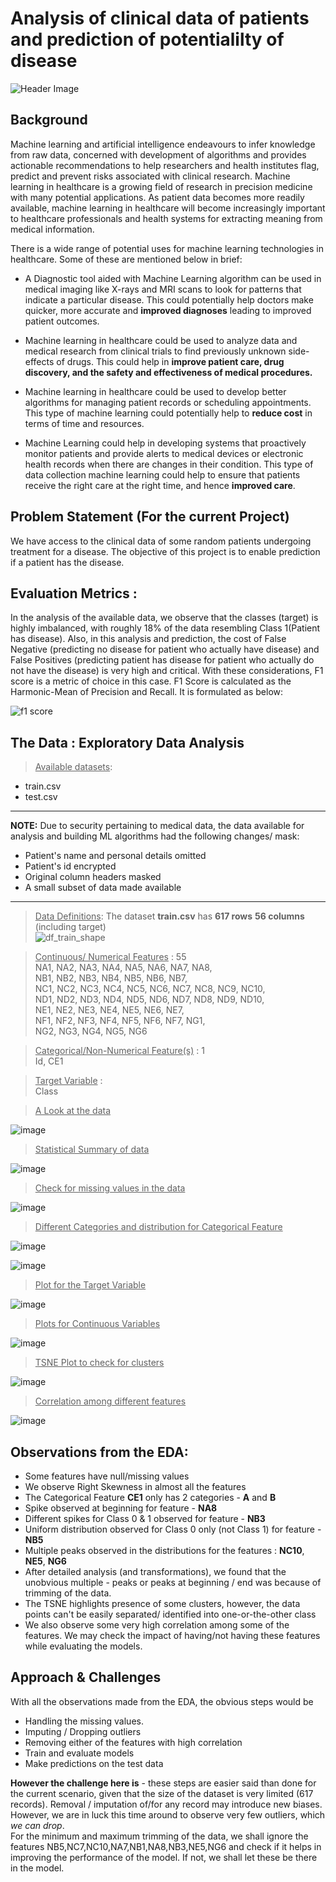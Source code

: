 # Analysis of clinical data of patients and prediction of potentialilty of disease

![Header Image](https://github.com/sinpsarkar/Clinical-Data-Analysis_-_Prediction/assets/45538409/29dca4bf-804e-4e79-b922-f317f2b2053b)
## Background
Machine learning and artificial intelligence endeavours to infer knowledge from raw data, concerned with development of algorithms and provides actionable recommendations to help researchers and health institutes flag, predict and prevent risks associated with clinical research. Machine learning in healthcare is a growing field of research in precision medicine with many potential applications. As patient data becomes more readily available, machine learning in healthcare will become increasingly important to healthcare professionals and health systems for extracting meaning from medical information.  

There is a wide range of potential uses for machine learning technologies in healthcare. Some of these are mentioned below in brief:

- A Diagnostic tool aided with Machine Learning algorithm can be used in medical imaging like X-rays and MRI scans to look for patterns that indicate a particular disease. This could potentially help doctors make quicker, more accurate and **improved diagnoses** leading to improved patient outcomes.

- Machine learning in healthcare could be used to analyze data and medical research from clinical trials to find previously unknown side-effects of drugs. This could help in **improve patient care, drug discovery, and the safety and effectiveness of medical procedures.**

- Machine learning in healthcare could be used to develop better algorithms for managing patient records or scheduling appointments. This type of machine learning could potentially help to **reduce cost** in terms of time and resources.

- Machine Learning could help in developing systems that proactively monitor patients and provide alerts to medical devices or electronic health records when there are changes in their condition. This type of data collection machine learning could help to ensure that patients receive the right care at the right time, and hence **improved care**.

## Problem Statement (For the current Project)
We have access to the clinical data of some random patients undergoing treatment for a disease. The objective of this project is to enable prediction if a patient has the disease.

## Evaluation Metrics :
In the analysis of the available data, we observe that the classes (target) is highly imbalanced, with roughly 18% of the data resembling Class 1(Patient has disease).
Also, in this analysis and prediction, the cost of False Negative (predicting no disease for patient who actually have disease) and False Positives (predicting patient has disease for patient who actually do not have the disease) is very high and critical.
With these considerations, F1 score is a metric of choice in this case.
F1 Score is calculated as the Harmonic-Mean of Precision and Recall. It is formulated as below:

![f1 score](https://github.com/sinpsarkar/Clinical-Data-Analysis_-_Prediction/assets/45538409/29acd334-b699-4689-aabf-98ce0a74cdbe)

## The Data : Exploratory Data Analysis

> <ins>Available datasets</ins>:

- train.csv<br>
- test.csv<br>
-------------------------------------
**NOTE:**
Due to security pertaining to medical data, the data available for analysis and building ML algorithms had the following changes/ mask:
- Patient's name and personal details omitted
- Patient's id encrypted
- Original column headers masked
- A small subset of data made available
-------------------------------------

> <ins>Data Definitions</ins>:
The dataset **train.csv** has **617 rows** **56 columns** (including target)<br>
![df_train_shape](https://github.com/sinpsarkar/Clinical-Data-Analysis_-_Prediction/assets/45538409/a49d246a-e6ed-4cf1-9290-2cdda9870e0d)

> <ins>Continuous/ Numerical Features</ins> : 55 <br>
NA1, NA2, NA3, NA4, NA5, NA6, NA7, NA8, <br>
NB1, NB2, NB3, NB4, NB5, NB6, NB7, <br>
NC1, NC2, NC3, NC4, NC5, NC6, NC7, NC8, NC9, NC10, <br>
ND1, ND2, ND3, ND4, ND5, ND6, ND7, ND8, ND9, ND10, <br>
NE1, NE2, NE3, NE4,  NE5, NE6, NE7, <br>
NF1, NF2, NF3, NF4, NF5, NF6, NF7, NG1, <br>
NG2, NG3, NG4, NG5, NG6<br>

> <ins>Categorical/Non-Numerical Feature(s)</ins> : 1<br>
Id, CE1

> <ins>Target Variable</ins> :<br>
Class

> <ins>A Look at the data</ins>

![image](https://github.com/sinpsarkar/Clinical-Data-Analysis_-_Prediction/assets/45538409/c4236843-726d-4621-9c67-000508aed4d9)

> <ins>Statistical Summary of data</ins>

![image](https://github.com/sinpsarkar/Clinical-Data-Analysis_-_Prediction/assets/45538409/b509609a-51f8-49d2-8675-9887fc99c30e)


> <ins>Check for missing values in the data</ins>

![image](https://github.com/sinpsarkar/Clinical-Data-Analysis_-_Prediction/assets/45538409/aea8115a-5ebb-4bf4-83a4-4b1058c5a163)

> <ins>Different Categories and distribution for Categorical Feature</ins>

![image](https://github.com/sinpsarkar/Clinical-Data-Analysis_-_Prediction/assets/45538409/09a6966d-8aa6-4a1f-8b40-a3ead5d48ede)

![image](https://github.com/sinpsarkar/Clinical-Data-Analysis_-_Prediction/assets/45538409/c00401be-25e2-4e25-a0aa-228c76e24d00)



> <ins>Plot for the Target Variable</ins>

![image](https://github.com/sinpsarkar/Clinical-Data-Analysis_-_Prediction/assets/45538409/84a7d343-38f3-4137-ac4b-5a19b93d229f)

> <ins>Plots for Continuous Variables</ins>

![image](https://github.com/sinpsarkar/Clinical-Data-Analysis_-_Prediction/assets/45538409/d37ba9e9-9634-40b6-94f0-108c8dc911fa)

> <ins>TSNE Plot to check for clusters</ins>

![image](https://github.com/sinpsarkar/Clinical-Data-Analysis_-_Prediction/assets/45538409/fdd157d9-0d7e-4921-afb5-09ed6e0d4543)

> <ins>Correlation among different features</ins>

![image](https://github.com/sinpsarkar/Clinical-Data-Analysis_-_Prediction/assets/45538409/44d40513-9872-47a3-81ea-4d5dad93c8ff)


## **Observations from the EDA**:
- Some features have null/missing values
- We observe Right Skewness in almost all the features
- The Categorical Feature **CE1** only has 2 categories - **A** and **B**
- Spike observed at beginning for feature - **NA8**<br>
- Different spikes for Class 0 & 1 observed for feature - **NB3**<br>
- Uniform distribution observed for Class 0 only (not Class 1) for feature - **NB5**<br>
- Multiple peaks observed in the distributions for the features : **NC10**, **NE5**, **NG6**<br>
- After detailed analysis (and transformations), we found that the unobvious multiple - peaks or peaks at beginning / end was because of trimming of the data.
- The TSNE highlights presence of some clusters, however, the data points can't be easily separated/ identified into one-or-the-other class
- We also observe some very high correlation among some of the features. We may check the impact of having/not having these features while evaluating the models.


## Approach & Challenges
With all the observations made from the EDA, the obvious steps would be
- Handling the missing values.
- Imputing / Dropping outliers
- Removing either of the features with high correlation
- Train and evaluate models
- Make predictions on the test data

**However the challenge here is** -  these steps are easier said than done for the current scenario, given that the size of the dataset is very limited (617 records). Removal / imputation of/for any record may introduce new biases. 
However, we are in luck this time around to observe very few outliers, which <i> we can drop</i>.<br>
For the minimum and maximum trimming of the data, we shall ignore the features NB5,NC7,NC10,NA7,NB1,NA8,NB3,NE5,NG6 and check if it helps in improving the performance of the model. If not, we shall let these be there in the model.


